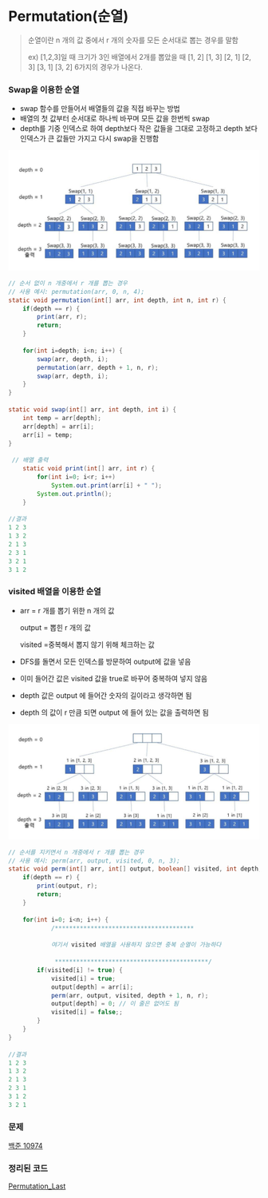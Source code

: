 # Permutation(순열)

>순열이란 n 개의 값 중에서 r 개의 숫자를 모든 순서대로 뽑는 경우를 말함
>
>ex) [1,2,3]일 때 크기가 3인 배열에서 2개를 뽑았을 때 [1, 2] [1, 3] [2, 1] [2, 3] [3, 1] [3, 2] 6가지의 경우가 나온다.



### Swap을 이용한 순열

*  swap 함수를 만들어서 배열들의 값을 직접 바꾸는 방법
* 배열의 첫 값부터 순서대로 하나씩 바꾸며 모든 값을 한번씩 swap
* depth를 기중 인덱스로 하여 depth보다 작은 값들을 그대로 고정하고 depth 보다 인덱스가 큰 값들만 가지고 다시 swap을 진행함

![](./image/permutation1.PNG)



```java
// 순서 없이 n 개중에서 r 개를 뽑는 경우
// 사용 예시: permutation(arr, 0, n, 4);
static void permutation(int[] arr, int depth, int n, int r) {
    if(depth == r) {
        print(arr, r);
        return;
    }
 
    for(int i=depth; i<n; i++) {
        swap(arr, depth, i);
        permutation(arr, depth + 1, n, r);
        swap(arr, depth, i);
    }
}
 
static void swap(int[] arr, int depth, int i) {
    int temp = arr[depth];
    arr[depth] = arr[i];
    arr[i] = temp;
}

 // 배열 출력
    static void print(int[] arr, int r) {
        for(int i=0; i<r; i++)
            System.out.print(arr[i] + " ");
        System.out.println();
    }

//결과
1 2 3
1 3 2
2 1 3
2 3 1
3 2 1
3 1 2
```



### visited 배열을 이용한 순열

* arr = r 개를 뽑기 위한 n 개의 값

  output = 뽑힌 r 개의 값

  visited =중복해서 뽑지 않기 위해 체크하는 값

* DFS를 돌면서 모든 인덱스를 방문하여 output에 값을 넣음

* 이미 들어간 값은 visited 값을 true로 바꾸어 중복하여 넣지 않음

* depth 값은 output 에 들어간 숫자의 길이라고 생각하면 됨

* depth 의 값이 r 만큼 되면 output 에 들어 있는 값을 출력하면 됨



![](./image/permutation2.PNG)



```java
// 순서를 지키면서 n 개중에서 r 개를 뽑는 경우
// 사용 예시: perm(arr, output, visited, 0, n, 3);
static void perm(int[] arr, int[] output, boolean[] visited, int depth, int n, int r) {
    if(depth == r) {
        print(output, r);
        return;
    }
 
    for(int i=0; i<n; i++) {
        	/*************************************** 

			여기서 visited 배열을 사용하지 않으면 중복 순열이 가능하다
					
			 *******************************************/
        if(visited[i] != true) {
            visited[i] = true;
            output[depth] = arr[i];
            perm(arr, output, visited, depth + 1, n, r);       
            output[depth] = 0; // 이 줄은 없어도 됨
            visited[i] = false;;
        }
    }
}

//결과
1 2 3
1 3 2
2 1 3
2 3 1
3 1 2
3 2 1
```





### 문제

[백준 10974](https://www.acmicpc.net/problem/10974)



### 정리된 코드

[Permutation_Last](https://github.com/kyun9/PracticeAlgorithm/blob/master/src/Alone/Permutation_Last.java)